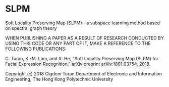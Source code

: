 # SLPM
Soft Locality Preserving Map (SLPM) - a subspace learning method based on spectral graph theory

WHEN PUBLISHING A PAPER AS A RESULT OF RESEARCH CONDUCTED BY USING THIS CODE
OR ANY PART OF IT, MAKE A REFERENCE TO THE FOLLOWING PUBLICATIONS:

C. Turan, K.-M. Lam, and X. He, "Soft Locality Preserving Map (SLPM) for Facial
Expression Recognition," arXiv preprint arXiv:1801.03754, 2018.

Copyright (c) 2018 Cigdem Turan
Department of Electronic and Information Engineering,
The Hong Kong Polytechnic University
